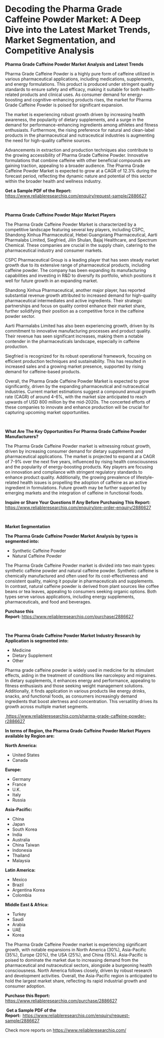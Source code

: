 <p><h1>Decoding the Pharma Grade Caffeine Powder Market: A Deep Dive into the Latest Market Trends, Market Segmentation, and Competitive Analysis</h1></p><p><strong>Pharma Grade Caffeine Powder Market Analysis and Latest Trends</strong></p>
<p><p>Pharma Grade Caffeine Powder is a highly pure form of caffeine utilized in various pharmaceutical applications, including medications, supplements, and energy formulations. This product is produced under stringent quality standards to ensure safety and efficacy, making it suitable for both health-related products and clinical uses. As consumer demand for energy-boosting and cognitive-enhancing products rises, the market for Pharma Grade Caffeine Powder is poised for significant expansion.</p><p>The market is experiencing robust growth driven by increasing health awareness, the popularity of dietary supplements, and a surge in the demand for performance-enhancing ingredients among athletes and fitness enthusiasts. Furthermore, the rising preference for natural and clean-label products in the pharmaceutical and nutraceutical industries is augmenting the need for high-quality caffeine sources. </p><p>Advancements in extraction and production techniques also contribute to the growing accessibility of Pharma Grade Caffeine Powder. Innovative formulations that combine caffeine with other beneficial compounds are gaining traction, appealing to a broader audience. The Pharma Grade Caffeine Powder Market is expected to grow at a CAGR of 12.3% during the forecast period, reflecting the dynamic nature and potential of this sector within the broader health and wellness industry.</p></p>
<p><strong>Get a Sample PDF of the Report:&nbsp;</strong> <a href="https://www.reliableresearchiq.com/enquiry/request-sample/2886627?utm_campaign=3080&utm_medium=2&utm_source=Github&utm_content=ia&utm_term=13032025&utm_id=pharma-grade-caffeine-powder">https://www.reliableresearchiq.com/enquiry/request-sample/2886627</a></p>
<p>&nbsp;</p>
<p><strong>Pharma Grade Caffeine Powder Major Market Players</strong></p>
<p><p>The Pharma Grade Caffeine Powder Market is characterized by a competitive landscape featuring several key players, including CSPC, Shandong Xinhua Pharmaceutical, Hebei Guangxiang Pharmaceutical, Aarti Pharmalabs Limited, Siegfried, Jilin Shulan, Bajaj Healthcare, and Spectrum Chemical. These companies are crucial in the supply chain, catering to the pharmaceutical industry and consumer markets.</p><p>CSPC Pharmaceutical Group is a leading player that has seen steady market growth due to its extensive range of pharmaceutical products, including caffeine powder. The company has been expanding its manufacturing capabilities and investing in R&D to diversify its portfolio, which positions it well for future growth in an expanding market.</p><p>Shandong Xinhua Pharmaceutical, another major player, has reported substantial revenue growth attributed to increased demand for high-quality pharmaceutical intermediates and active ingredients. Their strategic partnerships and focus on quality control enhance their market share, further solidifying their position as a competitive force in the caffeine powder sector.</p><p>Aarti Pharmalabs Limited has also been experiencing growth, driven by its commitment to innovative manufacturing processes and product quality. Their revenue has seen significant increases, making them a notable contender in the pharmaceuticals landscape, especially in caffeine production.</p><p>Siegfried is recognized for its robust operational framework, focusing on efficient production techniques and sustainability. This has resulted in increased sales and a growing market presence, supported by rising demand for caffeine-based products.</p><p>Overall, the Pharma Grade Caffeine Powder Market is expected to grow significantly, driven by the expanding pharmaceutical and nutraceutical industries. Current market estimations suggest a compound annual growth rate (CAGR) of around 4-6%, with the market size anticipated to reach upwards of USD 800 million by the mid-2020s. The concerted efforts of these companies to innovate and enhance production will be crucial for capturing upcoming market opportunities.</p></p>
<p>&nbsp;</p>
<p><strong>What Are The Key Opportunities For Pharma Grade Caffeine Powder Manufacturers?</strong></p>
<p><p>The Pharma Grade Caffeine Powder market is witnessing robust growth, driven by increasing consumer demand for dietary supplements and pharmaceutical applications. The market is projected to expand at a CAGR of 7-9% over the next five years, influenced by rising health consciousness and the popularity of energy-boosting products. Key players are focusing on innovation and compliance with stringent regulatory standards to enhance product quality. Additionally, the growing prevalence of lifestyle-related health issues is propelling the adoption of caffeine as an active ingredient in formulations. Future growth may be further supported by emerging markets and the integration of caffeine in functional foods.</p></p>
<p><strong>Inquire or Share Your Questions If Any Before Purchasing This Report:</strong> <a href="https://www.reliableresearchiq.com/enquiry/pre-order-enquiry/2886627?utm_campaign=3080&utm_medium=2&utm_source=Github&utm_content=ia&utm_term=13032025&utm_id=pharma-grade-caffeine-powder">https://www.reliableresearchiq.com/enquiry/pre-order-enquiry/2886627</a></p>
<p>&nbsp;</p>
<p><strong>Market Segmentation</strong></p>
<p><strong>The Pharma Grade Caffeine Powder Market Analysis by types is segmented into:</strong></p>
<p><ul><li>Synthetic Caffeine Powder</li><li>Natural Caffeine Powder</li></ul></p>
<p><p>The Pharma Grade Caffeine Powder market is divided into two main types: synthetic caffeine powder and natural caffeine powder. Synthetic caffeine is chemically manufactured and often used for its cost-effectiveness and consistent quality, making it popular in pharmaceuticals and supplements. In contrast, natural caffeine powder is derived from plant sources like coffee beans or tea leaves, appealing to consumers seeking organic options. Both types serve various applications, including energy supplements, pharmaceuticals, and food and beverages.</p></p>
<p><strong>Purchase this Report:&nbsp;</strong><a href="https://www.reliableresearchiq.com/purchase/2886627?utm_campaign=3080&utm_medium=2&utm_source=Github&utm_content=ia&utm_term=13032025&utm_id=pharma-grade-caffeine-powder">https://www.reliableresearchiq.com/purchase/2886627</a></p>
<p>&nbsp;</p>
<p><strong>The Pharma Grade Caffeine Powder Market Industry Research by Application is segmented into:</strong></p>
<p><ul><li>Medicine</li><li>Dietary Supplement</li><li>Other</li></ul></p>
<p><p>Pharma grade caffeine powder is widely used in medicine for its stimulant effects, aiding in the treatment of conditions like narcolepsy and migraines. In dietary supplements, it enhances energy and performance, appealing to fitness enthusiasts and those seeking weight management solutions. Additionally, it finds application in various products like energy drinks, snacks, and functional foods, as consumers increasingly demand ingredients that boost alertness and concentration. This versatility drives its growth across multiple market segments.</p></p>
<p><a href="https://www.reliableresearchiq.com/pharma-grade-caffeine-powder-r2886627?utm_campaign=3080&utm_medium=2&utm_source=Github&utm_content=ia&utm_term=13032025&utm_id=pharma-grade-caffeine-powder">&nbsp;https://www.reliableresearchiq.com/pharma-grade-caffeine-powder-r2886627</a></p>
<p><strong>In terms of Region, the Pharma Grade Caffeine Powder Market Players available by Region are:</strong></p>
<p>
    <p> <strong> North America: </strong>
        <ul>
            <li>United States</li>
            <li>Canada</li>
        </ul>
        </p> 
    <p> <strong> Europe: </strong>
        <ul>
            <li>Germany</li>
            <li>France</li>
            <li>U.K.</li>
            <li>Italy</li>
            <li>Russia</li>
        </ul>
        </p> 
    <p> <strong> Asia-Pacific: </strong>
        <ul>
            <li>China</li>
            <li>Japan</li>
            <li>South Korea</li>
            <li>India</li>
            <li>Australia</li>
            <li>China Taiwan</li>
            <li>Indonesia</li>
            <li>Thailand</li>
            <li>Malaysia</li>
        </ul>
        </p> 
    <p> <strong> Latin America: </strong>
        <ul>
            <li>Mexico</li>
            <li>Brazil</li>
            <li>Argentina Korea</li>
            <li>Colombia</li>
        </ul>
        </p> 
    <p> <strong> Middle East & Africa: </strong>
        <ul>
            <li>Turkey</li>
            <li>Saudi</li>
            <li>Arabia</li>
            <li>UAE</li>
            <li>Korea</li>
        </ul>
    </p>
    </p>
<p><p>The Pharma Grade Caffeine Powder market is experiencing significant growth, with notable expansions in North America (30%), Asia-Pacific (35%), Europe (20%), the USA (25%), and China (15%). Asia-Pacific is poised to dominate the market due to increasing demand from the pharmaceutical and nutraceutical sectors, alongside a burgeoning health consciousness. North America follows closely, driven by robust research and development activities. Overall, the Asia-Pacific region is anticipated to hold the largest market share, reflecting its rapid industrial growth and consumer adoption.</p></p>
<p><strong>Purchase this Report: </strong><a href="https://www.reliableresearchiq.com/purchase/2886627?utm_campaign=3080&utm_medium=2&utm_source=Github&utm_content=ia&utm_term=13032025&utm_id=pharma-grade-caffeine-powder">https://www.reliableresearchiq.com/purchase/2886627</a></p>
<p>&nbsp;<strong>Get a Sample PDF of the Report:&nbsp;&nbsp;</strong><a href="https://www.reliableresearchiq.com/enquiry/request-sample/2886627?utm_campaign=3080&utm_medium=2&utm_source=Github&utm_content=ia&utm_term=13032025&utm_id=pharma-grade-caffeine-powder">https://www.reliableresearchiq.com/enquiry/request-sample/2886627</a></p>
<p><strong></strong></p>
<p>Check more reports on <a href="https://www.reliableresearchiq.com/?utm_campaign=3080&utm_medium=2&utm_source=Github&utm_content=ia&utm_term=13032025&utm_id=pharma-grade-caffeine-powder">https://www.reliableresearchiq.com/</a></p>